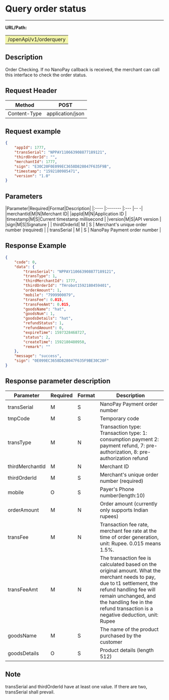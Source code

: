 # Query order status

----


**URL/Path:**  

<table>
<td bgcolor=#F2F5A9>
/openApi/v1/orderquery 
</td>
</table>

## Description

Order Checking. If no NanoPay callback is received, the merchant can call this interface to check the order status.

## Request Header

|Method|POST|
| ---- | ---- |
| Content-Type|application/json|

## Request example

```json
{
    "appId": 1777,
    "transSerial": "NPPAY110663908877189121",
    "thirdOrderId": "",
    "merchantId": 1777,
    "sign": "E30C20F0E099EC3658D828047F635F9B",
    "timestamp": "1592180985471",
    "version": "1.0"
}
```

## Parameters

|Parameter|Required|Format|Description|
|:----    |:-------    |:--- |-- -|
|merchantId|M|N|Merchant ID|
|appId|M|N|Application ID | 
|timestamp|M|S|Current timestamp millisecond | 
|version|M|S|API version | 
|sign|M|S|Signature  | 
| thirdOrderId| M | S | Merchant's unique order number (required) |
| transSerial | M | S | NanoPay Payment order number |

## Response Example

```json
{
    "code": 0,
    "data": {
        "transSerial": "NPPAY110663908877189121",
        "transType": 1,
        "thirdMerchantId": 1777,
        "thirdOrderId": "THrobot1592180459401",
        "orderAmount": 1,
        "mobile": "7999900079",
        "transFee": 0.015,
        "transFeeAmt": 0.015,
        "goodsName": "hat",
        "goodsNum": 1,
        "goodsDetails": "hat",
        "refundStatus": 1,
        "refundAmount": 0,
        "expireTime": 1597328468727,
        "status": 2,
        "createTime": 1592180480950,
        "remark": ""
    },
    "message": "success",
    "sign": "0E099EC3658D828047F635F9BE30C20F"
}
```

## Response parameter description

|Parameter | Required |Format |Description |
| ---- | ---- | ---- | ---- |
|    transSerial  |  M    | S | NanoPay Payment order number |
|  tmpCode    |   M   | S | Temporary code |
|   transType   |    M    | N |  Transaction type: Transaction type: 1: consumption payment 2: payment refund, 7: pre-authorization, 8: pre-authorization refund |
|   thirdMerchantId   |  M    | N | Merchant ID |
|    thirdOrderId  |    M  |  S|  Merchant's unique order number (required)|
|  mobile    |    O  |  S| Payer's Phone number(length:10) |
|   orderAmount |  M    | N | Order amount (currently only supports Indian rupees) |
|   transFee   |   M   |  N|  Transaction fee rate, merchant fee rate at the time of order generation, unit: Rupee. 0.015 means 1.5%.|
|   transFeeAmt   |   M   |  N| The transaction fee is calculated based on the original amount. What the merchant needs to pay, due to t1 settlement, the refund handling fee will remain unchanged, and the handling fee in the refund transaction is a negative deduction, unit: Rupee |
|   goodsName   |   M   |  S| The name of the product purchased by the customer |
|   goodsDetails   |   O   | S |  Product details (length 512)|

## Note

 transSerial and thirdOrderId have at least one value. If there are two, transSerial shall prevail.